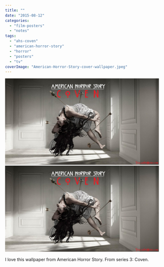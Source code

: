 ```yaml
---
title: ""
date: "2015-08-12"
categories: 
  - "film-posters"
  - "notes"
tags: 
  - "ahs-coven"
  - "american-horror-story"
  - "horror"
  - "posters"
  - "tv"
coverImage: "American-Horror-Story-cover-wallpaper.jpeg"
---
```


[![](images/American-Horror-Story-cover-wallpaper.jpeg)](images/American-Horror-Story-cover-wallpaper.jpeg)
[![](images/American-Horror-Story-cover-wallpaper.jpeg)](images/American-Horror-Story-cover-wallpaper.jpeg)

I love this wallpaper from American Horror Story. From series 3: Coven.

